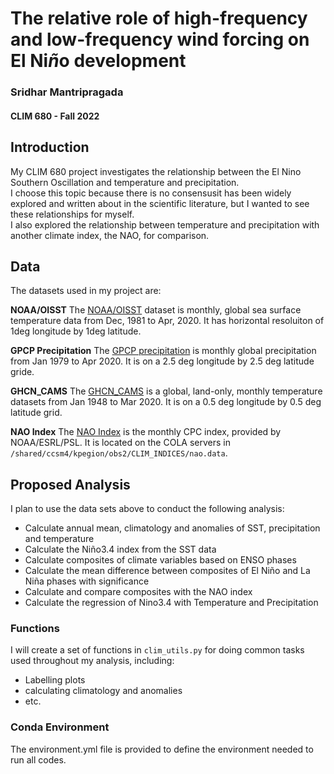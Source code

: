 # The relative role of high-frequency and low-frequency wind forcing on El Ni$\tilde n$o development
 
### Sridhar Mantripragada
#### CLIM 680 - Fall 2022

## Introduction

My CLIM 680 project investigates the relationship between the El Nino Southern Oscillation and temperature and precipitation.  
I choose this topic because there is no consensusit has been widely explored and written about in the scientific literature, 
but I wanted to see these relationships for myself.  
I also explored the relationship between temperature and precipitation with another climate index, the NAO, for comparison.

## Data

The datasets used in my project are:

__NOAA/OISST__
The [NOAA/OISST](https://kpegion.github.io/COLA-DATASETS-CATALOG/sst.mnmean.nc) dataset is monthly, 
global sea surface temperature data from Dec, 1981 to Apr, 2020. It has horizontal resoluiton of 1deg longitude by 1deg latitude.
 
__GPCP Precipitation__
The [GPCP precipitation](https://kpegion.github.io/COLA-DATASETS-CATALOG/gpcp_precip.mon.mean.nc) is monthly global 
precipitation from Jan 1979 to Apr 2020. It is on a 2.5 deg longitude by 2.5 deg latitude gride.

__GHCN_CAMS__
The [GHCN_CAMS](https://kpegion.github.io/COLA-DATASETS-CATALOG/ghcn_cams) is a global, land-only, monthly temperature 
datasets from Jan 1948 to Mar 2020.  It is on a 0.5 deg longitude by 0.5 deg latitude grid.

__NAO Index__
The [NAO Index](https://www.psl.noaa.gov/data/correlation/nao.data) is the monthly CPC index, provided by NOAA/ESRL/PSL. 
It is located on the COLA servers in `/shared/ccsm4/kpegion/obs2/CLIM_INDICES/nao.data`. 

## Proposed Analysis
I plan to use the data sets above to conduct the following analysis:
* Calculate annual mean, climatology and anomalies of SST, precipitation and temperature
* Calculate the Niño3.4 index from the SST data
* Calculate composites of climate variables based on ENSO phases
* Calculate the mean difference between composites of El Niño and La Niña phases with significance
* Calculate and compare composites with the NAO index
* Calculate the regression of Nino3.4 with Temperature and Precipitation

### Functions
I will create a set of functions in `clim_utils.py` for doing common tasks used throughout my analysis, including:
* Labelling plots
* calculating climatology and anomalies
* etc.

### Conda Environment

The environment.yml file is provided to define the environment needed to run all codes.
